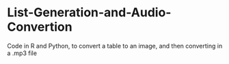 # List-Generation-and-Audio-Convertion
Code in R and Python, to convert a table to an image, and then converting in a .mp3 file

